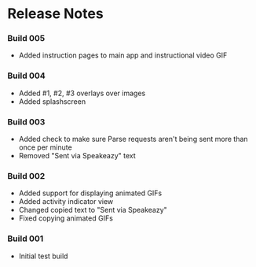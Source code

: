 # Release Notes

### Build 005
- Added instruction pages to main app and instructional video GIF

### Build 004
- Added #1, #2, #3 overlays over images
- Added splashscreen

### Build 003
- Added check to make sure Parse requests aren't being sent more than once per minute
- Removed "Sent via Speakeazy" text

### Build 002
- Added support for displaying animated GIFs
- Added activity indicator view
- Changed copied text to "Sent via Speakeazy"
- Fixed copying animated GIFs

### Build 001
- Initial test build